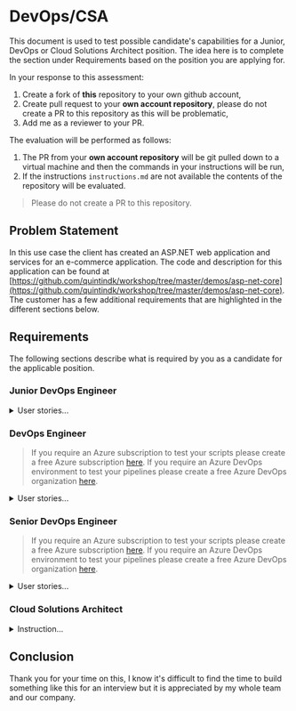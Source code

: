 # DevOps/CSA

This document is used to test possible candidate's capabilities for a Junior, DevOps or Cloud Solutions Architect position. The idea here is to complete the section under Requirements based on the position you are applying for.

In your response to this assessment:

1. Create a fork of **this** repository to your own github account,
2. Create pull request to your **own account repository**, please do not create a PR to this repository as this will be problematic,
3. Add me as a reviewer to your PR.

The evaluation will be performed as follows:

1. The PR from your **own account repository** will be git pulled down to a virtual machine and then the commands in your instructions will be run,
2. If the instructions `instructions.md` are not available the contents of the repository will be evaluated.

> Please do not create a PR to this repository.

## Problem Statement

In this use case the client has created an ASP.NET web application and services for an e-commerce application. The code and description for this application can be found at [https://github.com/quintindk/workshop/tree/master/demos/asp-net-core](https://github.com/quintindk/workshop/tree/master/demos/asp-net-core). The customer has a few additional requirements that are highlighted in the different sections below.

## Requirements

The following sections describe what is required by you as a candidate for the applicable position.

### Junior DevOps Engineer

<details>
  <summary>User stories...</summary>

1. As a Junior DevOps engineer you are required to create a docker file that will build the `Divergent.Sales.API` component for the backend APIs so that they can be built on a developers machine. Please be sure to name the docker file and provide instructions for building the container image on the local machine.

2. As a Junior DevOps engineer you are required to create a docker file that will build the `Divergent.Sales.API` component for the backend APIs so that they can be built on a developers machine. Please be sure to name the docker file and provide instructions for building the container image on the local machine.

3. As a Junior DevOps engineer you are required to create a docker file that will build the `Divergent.CompositionGateway` component for the backend APIs so that they can be built on a developers machine. Please be sure to name the docker file and provide instructions for building the container image on the local machine.

4. As a Junior DevOps engineer you are required to create a docker file that will build the `Divergent.Website` component for the backend APIs so that they can be built on a developers machine. Please be sure to name the docker file and provide instructions for building the container image on the local machine.

5. As a Junior DevOps engineer you are required to create a docker compose definition to build and run all components for the web site on the developers local machine so that the developer can test the application. Please be sure to name the docker compose file and provide instructions for running the docker compose to test the web site system.

6. As a Junior DevOps engineer you are required to create a docker compose definition to build and run all components for the backend APIs on the developers local machine so that the developer can test the composition apis. Please be sure to name the docker compose file and provide instructions for running the docker compose to test the API system.

</details>

### DevOps Engineer

> If you require an Azure subscription to test your scripts please create a free Azure subscription [here](https://azure.microsoft.com/en-in/free/).
> If you require an Azure DevOps environment to test your pipelines please create a free Azure DevOps organization [here](https://azure.microsoft.com/en-us/products/devops/?nav=min).

<details>
  <summary>User stories...</summary>

1. As a DevOps engineer you are required to create 4 docker files that will build and start the components for the backend APIs and the Web Site so that they can be hosted on a developers machine. Please be sure to name the docker file and provide instructions for building the container image on the local machine.

2. As a DevOps engineer you are required to create a terraform script to create a Resource Group and an Azure Container Registry in an azure subscription so that the 4 container images in point 1 can be pushed to a central container registry. Please be sure to provide instructions for the running of the terraform script.

3. As a DevOps engineer you are required to create an automated pipeline using Azure Pipelines in Azure DevOps that will run the terraform script to create the Resource Group and an Azure Container Registry in Azure so that the creation of the of the resources is done through a service principal rather than a user account. Please be sure to provide instructions registering the pipeline and any requirements for the service principal.

4. As a DevOps engineer you are required to create an automated pipeline using Azure Pipelines in Azure DevOps that will build the container images on the build agent and push the containers to an Azure Container Registry so that the container images are available in a central container registry.

</details>

### Senior DevOps Engineer

> If you require an Azure subscription to test your scripts please create a free Azure subscription [here](https://azure.microsoft.com/en-in/free/).
> If you require an Azure DevOps environment to test your pipelines please create a free Azure DevOps organization [here](https://azure.microsoft.com/en-us/products/devops/?nav=min).

<details>
  <summary>User stories...</summary>

1. As a Senior DevOps engineer you are required to create 4 docker files that will build and start the components for the backend APIs and the Web Site so that they can be hosted on a developers machine. Please be sure to name the docker file and provide instructions for building the container image on the local machine.

2. As a Senior DevOps engineer you are required to create a terraform script to create a Resource Group and an Azure Container Registry in an azure subscription so that the 4 container images in point 1 can be pushed to a central container registry. Please be sure to provide instructions for the running of the terraform script.

3. As a Senior DevOps engineer you are required to create an automated pipeline using Azure Pipelines in Azure DevOps that will run the terraform script to create the Resource Group and an Azure Container Registry in Azure so that the creation of the of the resources is done through a service principal rather than a user account. Please be sure to provide instructions registering the pipeline and any requirements for the service principal.

4. As a Senior DevOps engineer you are required to create an automated pipeline using Azure Pipelines in Azure DevOps that will build the container images on the build agent and push the containers to an Azure Container Registry so that the container images are available in a central container registry.

5. As a Senior DevOps engineer you are required to create a terraform script to create a Resource Group and an Azure Kubernetes Service instance in an azure subscription so that the 4 container images can be deployed as separate deployments in kubernetes. Please be sure to provide instructions for the running of the terraform script.

6. As a Senior DevOps engineer you are required to create a helm chart for the deployment of the whole system i.e. all 4 containers as deployments, applicable services and applicable ingresses, so that the system can be deployed to a Azure Kubernetes Service through a single helm call. Please be sure to provide instructions for running the helm command for the installation of the system to Kubernetes.

7. As a Senior DevOps engineer you are required to create an automated pipeline using Azure Pipelines in Azure DevOps that will run the helm install task for the installation of the system to Kubernetes so that the creation of the Kubernetes resources is done through a service principal and in an automated fashion. Please be sure to provide instructions registering the pipeline and any requirements for the service principal and service connections.

</details>

### Cloud Solutions Architect

<details>
  <summary>Instruction...</summary>
  
Given the application code and requirements above please diagram and document the architectural design for the application deployment including:

1. The application architecture as you understand it from the code and description,
2. The Azure infrastructure architecture you would recommend for the deployment,
3. The DevOps processes and gates you would recommend,
4. Any security considerations that you would recommend for the deployment,
5. Any modernization activities/projects which would improve the architecture,
6. Any possible issues with the architecture as you see it.

</details>

## Conclusion

Thank you for your time on this, I know it's difficult to find the time to build something like this for an interview but it is appreciated by my whole team and our company.
